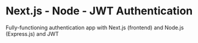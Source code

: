 # Next.js - Node - JWT Authentication
Fully-functioning authentication app with Next.js (frontend) and Node.js (Express.js) and JWT

